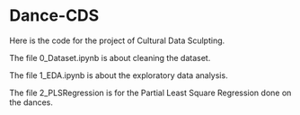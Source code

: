 # Dance-CDS

Here is the code for the project of Cultural Data Sculpting.

The file 0_Dataset.ipynb is about cleaning the dataset.

The file 1_EDA.ipynb is about the exploratory data analysis.

The file 2_PLSRegression is for the Partial Least Square Regression done on the dances.
